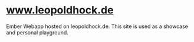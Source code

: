 # www.leopoldhock.de
Ember Webapp hosted on leopoldhock.de. This site is used as a showcase and personal playground.
